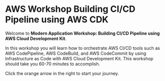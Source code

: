 # AWS Workshop Building CI/CD Pipeline using AWS CDK

Welcome to **Modern Application Workshop: Building CI/CD Pipeline using AWS Cloud Development Kit**.

In this workshop you will learn how to orchestrate AWS CI/CD tools such as AWS CodePipeline, AWS CodeBuild, and AWS CodeCommit by using Infrastructure as Code with AWS Cloud Development Kit. This workshop should take you 60-70 minutes to accomplish.

Click the orange arrow in the right to start your journey.